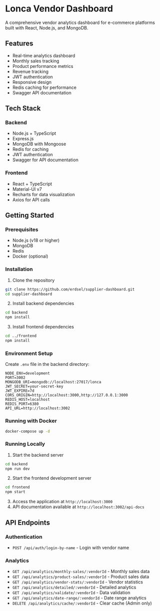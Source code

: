 # Lonca Vendor Dashboard

A comprehensive vendor analytics dashboard for e-commerce platforms built with React, Node.js, and MongoDB.

## Features

-  Real-time analytics dashboard
-  Monthly sales tracking
-  Product performance metrics
-  Revenue tracking
-  JWT authentication
-  Responsive design
-  Redis caching for performance
-  Swagger API documentation

## Tech Stack

### Backend
- Node.js + TypeScript
- Express.js
- MongoDB with Mongoose
- Redis for caching
- JWT authentication
- Swagger for API documentation

### Frontend
- React + TypeScript
- Material-UI v7
- Recharts for data visualization
- Axios for API calls

## Getting Started

### Prerequisites

- Node.js (v18 or higher)
- MongoDB
- Redis
- Docker (optional)

### Installation

1. Clone the repository
```bash
git clone https://github.com/erdsel/supplier-dashboard.git
cd supplier-dashboard
```

2. Install backend dependencies
```bash
cd backend
npm install
```

3. Install frontend dependencies
```bash
cd ../frontend
npm install
```

### Environment Setup

Create `.env` file in the backend directory:

```env
NODE_ENV=development
PORT=3002
MONGODB_URI=mongodb://localhost:27017/lonca
JWT_SECRET=your-secret-key
JWT_EXPIRE=7d
CORS_ORIGIN=http://localhost:3000,http://127.0.0.1:3000
REDIS_HOST=localhost
REDIS_PORT=6380
API_URL=http://localhost:3002
```

### Running with Docker

```bash
docker-compose up -d
```

### Running Locally

1. Start the backend server
```bash
cd backend
npm run dev
```

2. Start the frontend development server
```bash
cd frontend
npm start
```

3. Access the application at `http://localhost:3000`
4. API documentation available at `http://localhost:3002/api-docs`

## API Endpoints

### Authentication
- `POST /api/auth/login-by-name` - Login with vendor name

### Analytics
- `GET /api/analytics/monthly-sales/:vendorId` - Monthly sales data
- `GET /api/analytics/product-sales/:vendorId` - Product sales data
- `GET /api/analytics/vendor-stats/:vendorId` - Vendor statistics
- `GET /api/analytics/detailed/:vendorId` - Detailed analytics
- `GET /api/analytics/validate/:vendorId` - Data validation
- `GET /api/analytics/date-range/:vendorId` - Date range analytics
- `DELETE /api/analytics/cache/:vendorId` - Clear cache (Admin only)


